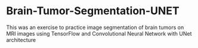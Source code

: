 # Brain-Tumor-Segmentation-UNET
This was an exercise to practice image segmentation of brain tumors on MRI images using TensorFlow and Convolutional Neural Network with UNet architecture
